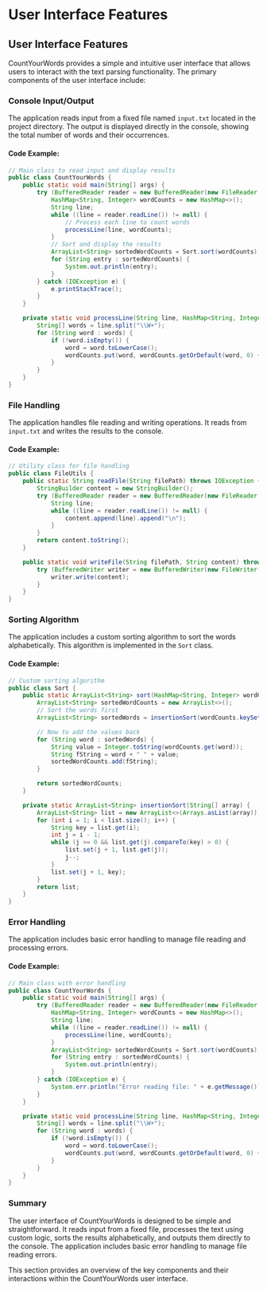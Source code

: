 # User Interface Features

## User Interface Features

CountYourWords provides a simple and intuitive user interface that allows users to interact with the text parsing functionality. The primary components of the user interface include:

### Console Input/Output
The application reads input from a fixed file named `input.txt` located in the project directory. The output is displayed directly in the console, showing the total number of words and their occurrences.

#### Code Example:
```java
// Main class to read input and display results
public class CountYourWords {
    public static void main(String[] args) {
        try (BufferedReader reader = new BufferedReader(new FileReader("input.txt"))) {
            HashMap<String, Integer> wordCounts = new HashMap<>();
            String line;
            while ((line = reader.readLine()) != null) {
                // Process each line to count words
                processLine(line, wordCounts);
            }
            // Sort and display the results
            ArrayList<String> sortedWordCounts = Sort.sort(wordCounts);
            for (String entry : sortedWordCounts) {
                System.out.println(entry);
            }
        } catch (IOException e) {
            e.printStackTrace();
        }
    }

    private static void processLine(String line, HashMap<String, Integer> wordCounts) {
        String[] words = line.split("\\W+");
        for (String word : words) {
            if (!word.isEmpty()) {
                word = word.toLowerCase();
                wordCounts.put(word, wordCounts.getOrDefault(word, 0) + 1);
            }
        }
    }
}
```

### File Handling
The application handles file reading and writing operations. It reads from `input.txt` and writes the results to the console.

#### Code Example:
```java
// Utility class for file handling
public class FileUtils {
    public static String readFile(String filePath) throws IOException {
        StringBuilder content = new StringBuilder();
        try (BufferedReader reader = new BufferedReader(new FileReader(filePath))) {
            String line;
            while ((line = reader.readLine()) != null) {
                content.append(line).append("\n");
            }
        }
        return content.toString();
    }

    public static void writeFile(String filePath, String content) throws IOException {
        try (BufferedWriter writer = new BufferedWriter(new FileWriter(filePath))) {
            writer.write(content);
        }
    }
}
```

### Sorting Algorithm
The application includes a custom sorting algorithm to sort the words alphabetically. This algorithm is implemented in the `Sort` class.

#### Code Example:
```java
// Custom sorting algorithm
public class Sort {
    public static ArrayList<String> sort(HashMap<String, Integer> wordCounts) {
        ArrayList<String> sortedWordCounts = new ArrayList<>();
        // Sort the words first
        ArrayList<String> sortedWords = insertionSort(wordCounts.keySet().toArray(new String[0]));

        // Now to add the values back
        for (String word : sortedWords) {
            String value = Integer.toString(wordCounts.get(word));
            String fString = word + " " + value;
            sortedWordCounts.add(fString);
        }

        return sortedWordCounts;
    }

    private static ArrayList<String> insertionSort(String[] array) {
        ArrayList<String> list = new ArrayList<>(Arrays.asList(array));
        for (int i = 1; i < list.size(); i++) {
            String key = list.get(i);
            int j = i - 1;
            while (j >= 0 && list.get(j).compareTo(key) > 0) {
                list.set(j + 1, list.get(j));
                j--;
            }
            list.set(j + 1, key);
        }
        return list;
    }
}
```

### Error Handling
The application includes basic error handling to manage file reading and processing errors.

#### Code Example:
```java
// Main class with error handling
public class CountYourWords {
    public static void main(String[] args) {
        try (BufferedReader reader = new BufferedReader(new FileReader("input.txt"))) {
            HashMap<String, Integer> wordCounts = new HashMap<>();
            String line;
            while ((line = reader.readLine()) != null) {
                processLine(line, wordCounts);
            }
            ArrayList<String> sortedWordCounts = Sort.sort(wordCounts);
            for (String entry : sortedWordCounts) {
                System.out.println(entry);
            }
        } catch (IOException e) {
            System.err.println("Error reading file: " + e.getMessage());
        }
    }

    private static void processLine(String line, HashMap<String, Integer> wordCounts) {
        String[] words = line.split("\\W+");
        for (String word : words) {
            if (!word.isEmpty()) {
                word = word.toLowerCase();
                wordCounts.put(word, wordCounts.getOrDefault(word, 0) + 1);
            }
        }
    }
}
```

### Summary
The user interface of CountYourWords is designed to be simple and straightforward. It reads input from a fixed file, processes the text using custom logic, sorts the results alphabetically, and outputs them directly to the console. The application includes basic error handling to manage file reading errors.

This section provides an overview of the key components and their interactions within the CountYourWords user interface.